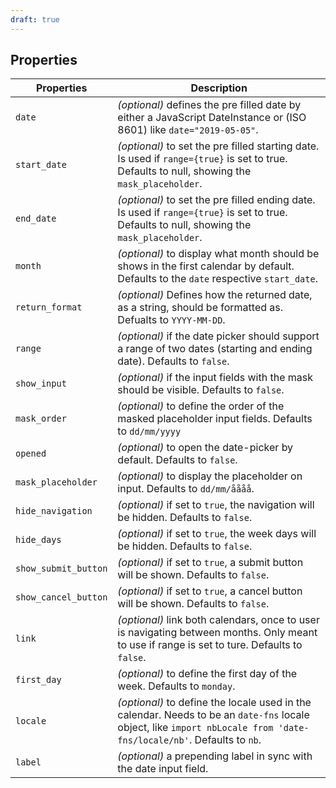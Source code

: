 ```yaml
---
draft: true
---
```


## Properties

| Properties           | Description                                                                                                                                                          |
| -------------------- | -------------------------------------------------------------------------------------------------------------------------------------------------------------------- |
| `date`               | _(optional)_ defines the pre filled date by either a JavaScript DateInstance or (ISO 8601) like `date="2019-05-05"`.                                                 |
| `start_date`         | _(optional)_ to set the pre filled starting date. Is used if `range={true}` is set to true. Defaults to null, showing the `mask_placeholder`.                        |
| `end_date`           | _(optional)_ to set the pre filled ending date. Is used if `range={true}` is set to true. Defaults to null, showing the `mask_placeholder`.                          |
| `month`              | _(optional)_ to display what month should be shows in the first calendar by default. Defaults to the `date` respective `start_date`.                                 |
| `return_format`      | _(optional)_ Defines how the returned date, as a string, should be formatted as. Defualts to `YYYY-MM-DD`.                                                           |
| `range`              | _(optional)_ if the date picker should support a range of two dates (starting and ending date). Defaults to `false`.                                                 |
| `show_input`         | _(optional)_ if the input fields with the mask should be visible. Defaults to `false`.                                                                               |
| `mask_order`         | _(optional)_ to define the order of the masked placeholder input fields. Defaults to `dd/mm/yyyy`                                                                    |
| `opened`             | _(optional)_ to open the date-picker by default. Defaults to `false`.                                                                                                |
| `mask_placeholder`   | _(optional)_ to display the placeholder on input. Defaults to `dd/mm/åååå`.                                                                                          |
| `hide_navigation`    | _(optional)_ if set to `true`, the navigation will be hidden. Defaults to `false`.                                                                                   |
| `hide_days`          | _(optional)_ if set to `true`, the week days will be hidden. Defaults to `false`.                                                                                    |
| `show_submit_button` | _(optional)_ if set to `true`, a submit button will be shown. Defaults to `false`.                                                                                   |
| `show_cancel_button` | _(optional)_ if set to `true`, a cancel button will be shown. Defaults to `false`.                                                                                   |
| `link`               | _(optional)_ link both calendars, once to user is navigating between months. Only meant to use if range is set to ture. Defaults to `false`.                         |
| `first_day`          | _(optional)_ to define the first day of the week. Defaults to `monday`.                                                                                              |
| `locale`             | _(optional)_ to define the locale used in the calendar. Needs to be an `date-fns` locale object, like `import nbLocale from 'date-fns/locale/nb'`. Defaults to `nb`. |
| `label`              | _(optional)_ a prepending label in sync with the date input field.                                                                                                   |
